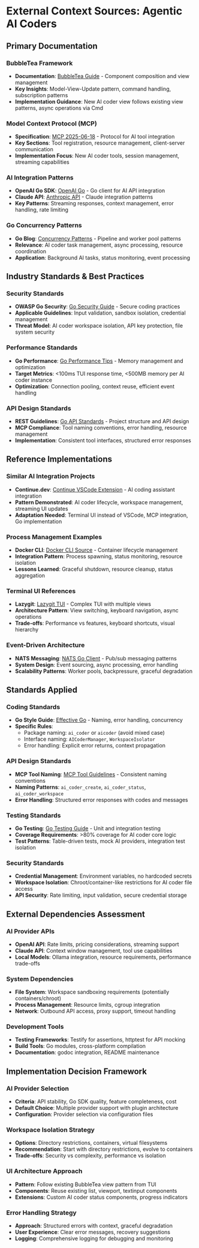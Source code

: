 # External Context Sources: Agentic AI Coders

## Primary Documentation

### BubbleTea Framework
- **Documentation**: [BubbleTea Guide](https://github.com/charmbracelet/bubbletea/tree/master/tutorials) - Component composition and view management
- **Key Insights**: Model-View-Update pattern, command handling, subscription patterns
- **Implementation Guidance**: New AI coder view follows existing view patterns, async operations via Cmd

### Model Context Protocol (MCP)
- **Specification**: [MCP 2025-06-18](https://modelcontextprotocol.io/specification/2025-06-18) - Protocol for AI tool integration
- **Key Sections**: Tool registration, resource management, client-server communication
- **Implementation Focus**: New AI coder tools, session management, streaming capabilities

### AI Integration Patterns
- **OpenAI Go SDK**: [OpenAI Go](https://github.com/sashabaranov/go-openai) - Go client for AI API integration
- **Claude API**: [Anthropic API](https://docs.anthropic.com/en/api/getting-started) - Claude integration patterns
- **Key Patterns**: Streaming responses, context management, error handling, rate limiting

### Go Concurrency Patterns
- **Go Blog**: [Concurrency Patterns](https://blog.golang.org/pipelines) - Pipeline and worker pool patterns
- **Relevance**: AI coder task management, async processing, resource coordination
- **Application**: Background AI tasks, status monitoring, event processing

## Industry Standards & Best Practices

### Security Standards
- **OWASP Go Security**: [Go Security Guide](https://owasp.org/www-project-go-secure-coding-practices-guide/) - Secure coding practices
- **Applicable Guidelines**: Input validation, sandbox isolation, credential management
- **Threat Model**: AI coder workspace isolation, API key protection, file system security

### Performance Standards
- **Go Performance**: [Go Performance Tips](https://github.com/golang/go/wiki/Performance) - Memory management and optimization
- **Target Metrics**: <100ms TUI response time, <500MB memory per AI coder instance
- **Optimization**: Connection pooling, context reuse, efficient event handling

### API Design Standards
- **REST Guidelines**: [Go API Standards](https://github.com/golang-standards/project-layout) - Project structure and API design
- **MCP Compliance**: Tool naming conventions, error handling, resource management
- **Implementation**: Consistent tool interfaces, structured error responses

## Reference Implementations

### Similar AI Integration Projects
- **Continue.dev**: [Continue VSCode Extension](https://github.com/continuedev/continue) - AI coding assistant integration
- **Pattern Demonstrated**: AI coder lifecycle, workspace management, streaming UI updates
- **Adaptation Needed**: Terminal UI instead of VSCode, MCP integration, Go implementation

### Process Management Examples
- **Docker CLI**: [Docker CLI Source](https://github.com/docker/cli) - Container lifecycle management
- **Integration Pattern**: Process spawning, status monitoring, resource isolation
- **Lessons Learned**: Graceful shutdown, resource cleanup, status aggregation

### Terminal UI References
- **Lazygit**: [Lazygit TUI](https://github.com/jesseduffield/lazygit) - Complex TUI with multiple views
- **Architecture Pattern**: View switching, keyboard navigation, async operations
- **Trade-offs**: Performance vs features, keyboard shortcuts, visual hierarchy

### Event-Driven Architecture
- **NATS Messaging**: [NATS Go Client](https://github.com/nats-io/nats.go) - Pub/sub messaging patterns
- **System Design**: Event sourcing, async processing, error handling
- **Scalability Patterns**: Worker pools, backpressure, graceful degradation

## Standards Applied

### Coding Standards
- **Go Style Guide**: [Effective Go](https://golang.org/doc/effective_go.html) - Naming, error handling, concurrency
- **Specific Rules**: 
  - Package naming: `ai_coder` or `aicoder` (avoid mixed case)
  - Interface naming: `AICoderManager`, `WorkspaceIsolator`
  - Error handling: Explicit error returns, context propagation

### API Design Standards
- **MCP Tool Naming**: [MCP Tool Guidelines](https://modelcontextprotocol.io/specification/2025-06-18#tools) - Consistent naming conventions
- **Naming Patterns**: `ai_coder_create`, `ai_coder_status`, `ai_coder_workspace`
- **Error Handling**: Structured error responses with codes and messages

### Testing Standards
- **Go Testing**: [Go Testing Guide](https://golang.org/doc/tutorial/add-a-test) - Unit and integration testing
- **Coverage Requirements**: >80% coverage for AI coder core logic
- **Test Patterns**: Table-driven tests, mock AI providers, integration test isolation

### Security Standards
- **Credential Management**: Environment variables, no hardcoded secrets
- **Workspace Isolation**: Chroot/container-like restrictions for AI coder file access
- **API Security**: Rate limiting, input validation, secure credential storage

## External Dependencies Assessment

### AI Provider APIs
- **OpenAI API**: Rate limits, pricing considerations, streaming support
- **Claude API**: Context window management, tool use capabilities
- **Local Models**: Ollama integration, resource requirements, performance trade-offs

### System Dependencies
- **File System**: Workspace sandboxing requirements (potentially containers/chroot)
- **Process Management**: Resource limits, cgroup integration
- **Network**: Outbound API access, proxy support, timeout handling

### Development Tools
- **Testing Frameworks**: Testify for assertions, httptest for API mocking
- **Build Tools**: Go modules, cross-platform compilation
- **Documentation**: godoc integration, README maintenance

## Implementation Decision Framework

### AI Provider Selection
- **Criteria**: API stability, Go SDK quality, feature completeness, cost
- **Default Choice**: Multiple provider support with plugin architecture
- **Configuration**: Provider selection via configuration files

### Workspace Isolation Strategy
- **Options**: Directory restrictions, containers, virtual filesystems
- **Recommendation**: Start with directory restrictions, evolve to containers
- **Trade-offs**: Security vs complexity, performance vs isolation

### UI Architecture Approach
- **Pattern**: Follow existing BubbleTea view pattern from TUI
- **Components**: Reuse existing list, viewport, textinput components
- **Extensions**: Custom AI coder status components, progress indicators

### Error Handling Strategy
- **Approach**: Structured errors with context, graceful degradation
- **User Experience**: Clear error messages, recovery suggestions
- **Logging**: Comprehensive logging for debugging and monitoring